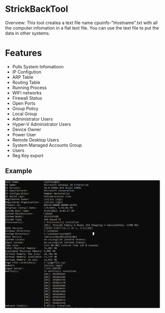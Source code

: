 # StrickBackTool

Overview: This tool createa a text file name cpuinfo-"Hostname".txt with all the computer infomation in a flat text file. You can use the text file to put the data in other systems.

# Features 

- Pulls System Infomatioon 
- IP Configution 
- ARP Table 
- Routing Table 
- Running Process 
- WIFI networks 
- Firewall Status
- Open Ports 
- Group Policy 
- Local Group
- Administrator Users 
- Hyper-V Administrator Users
- Device Owner 
- Power User 
- Remote Desktop Users
- System Managed Accounts Group
- Users 
- Reg Key export 

## Example

![alt text](https://github.com/finalcommand/StrickBackTool/blob/main/example.png)
